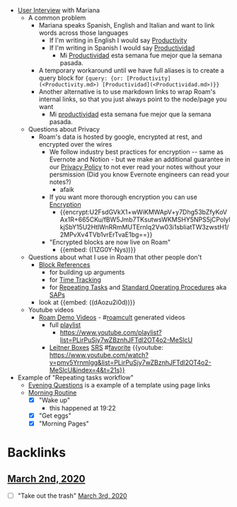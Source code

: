 - [User Interview](<User Interview.md>) with Mariana
    - A common problem
        - Mariana speaks Spanish, English and Italian and want to link words across those languages
            - If I'm writing in English I would say [Productivity](<Productivity.md>)
            - If I'm writing in Spanish I would say [Productividad](<Productividad.md>)
                - Mi [Productividad](<Productividad.md>) esta semana fue mejor que la semana pasada.
        - A temporary workaround until we have full aliases is to create a query block for ```{query: {or: [Productivity](<Productivity.md>) [Productividad](<Productividad.md>)}}```
        - Another alternative is to use markdown links to wrap Roam's internal links, so that you just always point to the node/page you want
            - Mi [productividad]([Productivity](<Productivity.md>)) esta semana fue mejor que la semana pasada.
    - Questions about Privacy
        - Roam's data is hosted by google, encrypted at rest, and encrypted over the wires
            - We follow industry best practices for encryption -- same as Evernote and Notion - but we make an additional guarantee in our [Privacy Policy](<Privacy Policy.md>) to not ever read your notes without your persmission (Did you know Evernote engineers can read your notes?)
                - afaik
            - If you want more thorough encryption you can use [Encryption](<Encryption.md>) 
                - {{encrypt:U2FsdGVkX1+wWiKMWApV+y7Dhg53bZfyKoVAx1R+665CKu/fBW5Jmb7TKsutwsWKMSHY5NPS5jCPolylkjSbY15U2HtlWnRRmMUTErnIq2Vw03i1sbliatTW3zwstH1/2MPvXv4TVb1vrErTvaE1bg==}}
            - "Encrypted blocks are now live on Roam"
                - {{embed: ((1ZG0Y-Nys))}}
    - Questions about what I use in Roam that other people don't
        - [Block References](<Block References.md>)
            - for building up arguments
            - for [Time Tracking](<Time Tracking.md>)
            - for [Repeating Tasks](<Repeating Tasks.md>) and [Standard Operating Procedures](<Standard Operating Procedures.md>) aka [SAPs](<SAPs.md>)
        - look at {{embed: ((dAozu2i0d))}}
    - Youtube videos
        - [Roam Demo Videos](<Roam Demo Videos.md>) - #[roamcult](<roamcult.md>) generated videos 
            - full [playlist](<playlist.md>)
                - https://www.youtube.com/playlist?list=PLirPuSjy7wZBznhJFTdl2OT4o2-MeSlcU
            - [Leitner Boxes](<Leitner Boxes.md>) [SRS](<SRS.md>) #[favorite](<favorite.md>) {{youtube: https://www.youtube.com/watch?v=pmv5Yrnmlgg&list=PLirPuSjy7wZBznhJFTdl2OT4o2-MeSlcU&index=4&t=21s}}
- Example of "Repeating tasks workflow"
    - [Evening Questions](<Evening Questions.md>) is a example of a template using page links
    - [Morning Routine](<Morning Routine.md>)
        - [x] "Wake up"
            - this happened at 19:22
        - [x] "Get eggs"
        - [x] "Morning Pages"

# Backlinks
## [March 2nd, 2020](<March 2nd, 2020.md>)
- [ ] "Take out the trash" [March 3rd, 2020](<March 3rd, 2020.md>)

